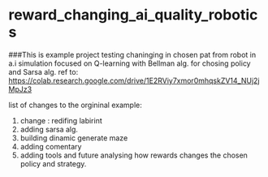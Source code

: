 # reward_changing_ai_quality_robotics





###This is example project testing chaninging in chosen pat from robot in a.i simulation 
focused on 
Q-learning 
with Bellman alg. for chosing policy 
and Sarsa alg.
ref to: https://colab.research.google.com/drive/1E2RViy7xmor0mhqskZV14_NUj2jMpJz3

list of changes to the orgininal example:
1) change : redifing labirint
2) adding sarsa alg.
3) building dinamic generate maze
4) adding comentary 
5) adding tools and future analysing how rewards changes the chosen policy and strategy.
